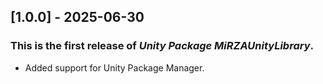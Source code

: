 ## [1.0.0] - 2025-06-30
### This is the first release of *Unity Package MiRZAUnityLibrary*.
- Added support for Unity Package Manager.